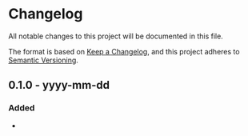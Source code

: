 # Changelog
All notable changes to this project will be documented in this file.

The format is based on [Keep a Changelog][changelog-link],
and this project adheres to [Semantic Versioning][semvar-link].



## 0.1.0 - yyyy-mm-dd
### Added
-





[changelog-link]: <https://keepachangelog.com/en/1.0.0/>
[semvar-link]: <https://semver.org/spec/v2.0.0.html>
